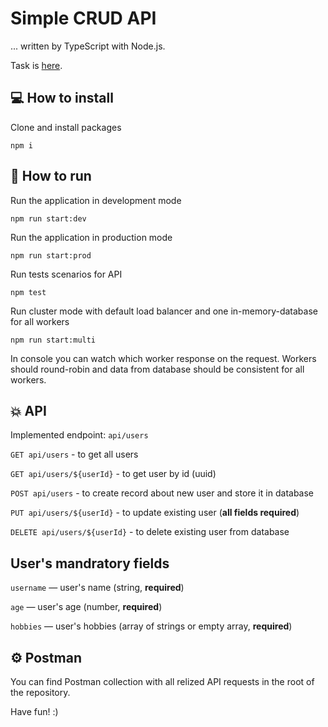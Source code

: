 # Simple CRUD API

... written by TypeScript with Node.js.

Task is [here](https://github.com/AlreadyBored/nodejs-assignments/blob/main/assignments/crud-api/assignment.md).

## 💻 How to install

Clone and install packages

```
npm i
```

## 🚀 How to run

Run the application in development mode

```
npm run start:dev
```

Run the application in production mode

```
npm run start:prod
```

Run tests scenarios for API

```
npm test
```

Run cluster mode with default load balancer and one in-memory-database for all workers

```
npm run start:multi
```

In console you can watch which worker response on the request. Workers should round-robin and data from database should be consistent for all workers.

## 💥 API

Implemented endpoint: `api/users`

`GET api/users` - to get all users

`GET api/users/${userId}` - to get user by id (uuid)

`POST api/users` - to create record about new user and store it in database

`PUT api/users/${userId}` - to update existing user (**all fields required**)

`DELETE api/users/${userId}` - to delete existing user from database

## User's mandratory fields

`username` — user's name (string, **required**)

`age` — user's age (number, **required**)

`hobbies` — user's hobbies (array of strings or empty array, **required**)

## ⚙️ Postman

You can find Postman collection with all relized API requests in the root of the repository.

Have fun! :)
